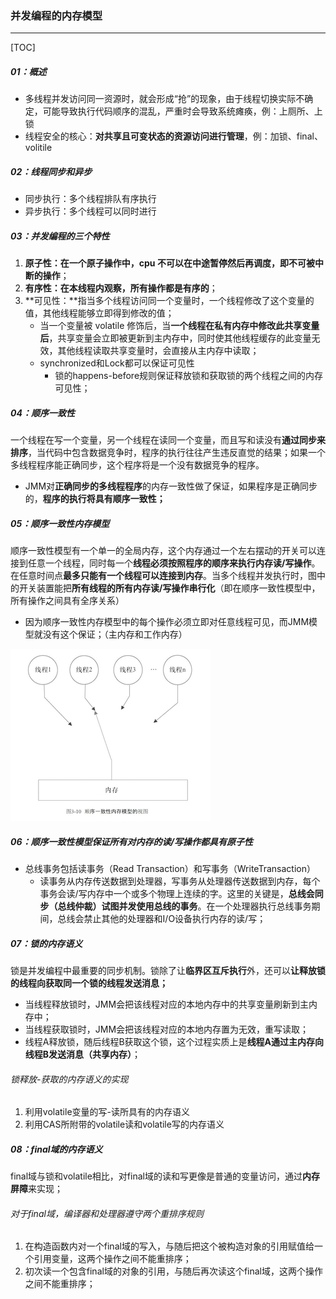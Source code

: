 ### 并发编程的内存模型

------

[TOC]

##### 01：概述

- 多线程并发访问同一资源时，就会形成“抢”的现象，由于线程切换实际不确定，可能导致执行代码顺序的混乱，严重时会导致系统瘫痪，例：上厕所、上锁
- 线程安全的核心：**对共享且可变状态的资源访问进行管理**，例：加锁、final、volitile

##### 02：线程同步和异步

- 同步执行：多个线程排队有序执行
- 异步执行：多个线程可以同时进行

##### 03：并发编程的三个特性

1. **原子性：**在一个原子操作中，cpu 不可以在中途暂停然后再调度，即**不可被中断的操作**；
2. **有序性：在本线程内观察，所有操作都是有序的**；
3. **可见性：**指当多个线程访问同一个变量时，一个线程修改了这个变量的值，其他线程能够立即得到修改的值；
   - 当一个变量被 volatile 修饰后，当**一个线程在私有内存中修改此共享变量后**，共享变量会立即被更新到主内存中，同时使其他线程缓存的此变量无效，其他线程读取共享变量时，会直接从主内存中读取；
   - synchronized和Lock都可以保证可见性
     - 锁的happens-before规则保证释放锁和获取锁的两个线程之间的内存可见性；

##### 04：顺序一致性

​	一个线程在写一个变量，另一个线程在读同一个变量，而且写和读没有**通过同步来排序**，当代码中包含数据竞争时，程序的执行往往产生违反直觉的结果；如果一个多线程程序能正确同步，这个程序将是一个没有数据竞争的程序。

- JMM对**正确同步的多线程程序**的内存一致性做了保证，如果程序是正确同步的，**程序的执行将具有顺序一致性；**

##### 05：顺序一致性内存模型

​	顺序一致性模型有一个单一的全局内存，这个内存通过一个左右摆动的开关可以连接到任意一个线程，同时每一个**线程必须按照程序的顺序来执行内存读/写操作**。在任意时间点**最多只能有一个线程可以连接到内存**。当多个线程并发执行时，图中的开关装置能把**所有线程的所有内存读/写操作串行化**（即在顺序一致性模型中，所有操作之间具有全序关系）

- 因为顺序一致性内存模型中的每个操作必须立即对任意线程可见，而JMM模型就没有这个保证；（主内存和工作内存）

![](https://github.com/likang315/Middleware/blob/master/%E5%A4%9A%E7%BA%BF%E7%A8%8B/%E5%A4%9A%E7%BA%BF%E7%A8%8B/%E9%A1%BA%E5%BA%8F%E4%B8%80%E8%87%B4%E6%80%A7%E5%86%85%E5%AD%98%E6%A8%A1%E5%9E%8B.png?raw=true)

##### 06：顺序一致性模型保证所有对内存的读/写操作都具有原子性

- 总线事务包括读事务（Read Transaction）和写事务（WriteTransaction）
  - 读事务从内存传送数据到处理器，写事务从处理器传送数据到内存，每个事务会读/写内存中一个或多个物理上连续的字。这里的关键是，**总线会同步（总线仲裁）试图并发使用总线的事务**。在一个处理器执行总线事务期间，总线会禁止其他的处理器和I/O设备执行内存的读/写；

##### 07：锁的内存语义

​	锁是并发编程中最重要的同步机制。锁除了让**临界区互斥执行**外，还可以**让释放锁的线程向获取同一个锁的线程发送消息；**

- 当线程释放锁时，JMM会把该线程对应的本地内存中的共享变量刷新到主内存中；
- 当线程获取锁时，JMM会把该线程对应的本地内存置为无效，重写读取；
- 线程A释放锁，随后线程B获取这个锁，这个过程实质上是**线程A通过主内存向线程B发送消息（共享内存）**；

###### 锁释放-获取的内存语义的实现

1. 利用volatile变量的写-读所具有的内存语义
2. 利用CAS所附带的volatile读和volatile写的内存语义

##### 08：final域的内存语义

​	final域与锁和volatile相比，对final域的读和写更像是普通的变量访问，通过**内存屏障**来实现；

###### 对于final域，编译器和处理器遵守两个重排序规则

1. 在构造函数内对一个final域的写入，与随后把这个被构造对象的引用赋值给一个引用变量，这两个操作之间不能重排序；
2. 初次读一个包含final域的对象的引用，与随后再次读这个final域，这两个操作之间不能重排序；



